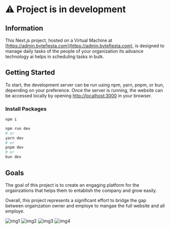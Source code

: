 # ⚠️ Project is in development
## Information

This Next.js project, hosted on a Virtual Machine at [https://admin.bytefiesta.com](https://admin.bytefiesta.com), is designed to manage daily tasks of the people of your organization its advance technology ai helps in scheduling tasks in bulk.

## Getting Started

To start, the development server can be run using npm, yarn, pnpm, or bun, depending on your preference. Once the server is running, the website can be accessed locally by opening [http://localhost:3000](http://localhost:3000) in your browser.

### Install Packages
```bash
npm i
```
```bash
npm run dev
# or
yarn dev
# or
pnpm dev
# or
bun dev
```

## Goals

The goal of this project is to create an engaging platform for the orgainzations that helps them to entablish the company and grow easily.

Overall, this project represents a significant effort to bridge the gap between orgainzation owner and employe to mangae the full website and all employe.

![img1](https://github.com/hardikgdev/certificates/blob/main/public/1.png)
![img2](https://github.com/hardikgdev/certificates/blob/main/public/2.png)
![img3](https://github.com/hardikgdev/certificates/blob/main/public/3.png)
![img4](https://github.com/hardikgdev/certificates/blob/main/public/4.png)